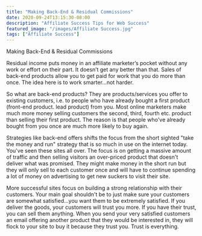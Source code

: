 ```yaml
---
title: "Making Back-End & Residual Commissions"
date: 2020-09-24T13:15:30-08:00
description: "Affiliate Success Tips for Web Success"
featured_image: "/images/Affiliate Success.jpg"
tags: ["Affiliate Success"]
---
```


Making Back-End & Residual Commissions

Residual income puts money in an affiliate marketer’s pocket without any work or effort on their part. It doesn’t get any better than that. Sales of back-end products allow you to get paid for work that you do more than once. The idea here is to work smarter…not harder. 

So what are back-end products? They are products/services you offer to existing customers, i.e. to people who have already bought a first product (front-end product. lead product) from you. 
Most online marketers make much more money selling customers the second, third, fourth etc. product than selling their first product. The reason is that people who've already bought from you once are much more likely to buy again. 

Strategies like back-end offers shifts the focus from the short sighted "take the money and run" strategy that is so much in use on the internet today. You've seen these sites all over. The focus is on getting a massive amount of traffic and then selling visitors an over-priced product that doesn't deliver what was promised. They might make money in the short run but they will only sell to each customer once and will have to continue spending a lot of money on advertising to get new suckers to visit their site. 
 
More successful sites focus on building a strong relationship with their customers. Your main goal shouldn't be to just make sure your customers are somewhat satisfied...you want them to be extremely satisfied. If you deliver the goods, your customers will trust you more. If you have their trust, you can sell them anything. When you send your very satisfied customers an email offering another product that they would be interested in, they will flock to your site to buy it because they trust you. Trust is everything. 


